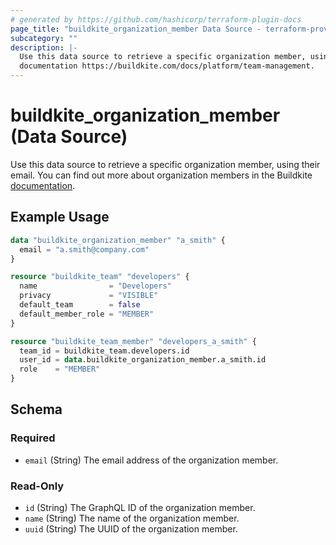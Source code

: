 ```yaml
---
# generated by https://github.com/hashicorp/terraform-plugin-docs
page_title: "buildkite_organization_member Data Source - terraform-provider-buildkite"
subcategory: ""
description: |-
  Use this data source to retrieve a specific organization member, using their email. You can find out more about organization members in the Buildkite
  documentation https://buildkite.com/docs/platform/team-management.
---
```


# buildkite_organization_member (Data Source)

Use this data source to retrieve a specific organization member, using their email. You can find out more about organization members in the Buildkite
[documentation](https://buildkite.com/docs/platform/team-management).

## Example Usage

```terraform
data "buildkite_organization_member" "a_smith" {
  email = "a.smith@company.com"
}

resource "buildkite_team" "developers" {
  name                = "Developers"
  privacy             = "VISIBLE"
  default_team        = false
  default_member_role = "MEMBER"
}

resource "buildkite_team_member" "developers_a_smith" {
  team_id = buildkite_team.developers.id
  user_id = data.buildkite_organization_member.a_smith.id
  role    = "MEMBER"
}
```

<!-- schema generated by tfplugindocs -->
## Schema

### Required

- `email` (String) The email address of the organization member.

### Read-Only

- `id` (String) The GraphQL ID of the organization member.
- `name` (String) The name of the organization member.
- `uuid` (String) The UUID of the organization member.
